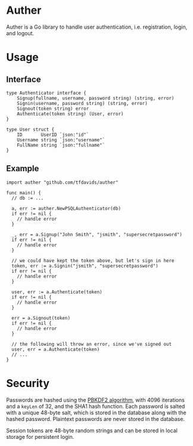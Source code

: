 # Auther

Auther is a Go library to handle user authentication, i.e. registration, login, and logout.

# Usage

## Interface

```
type Authenticator interface {
	Signup(fullname, username, password string) (string, error)
	Signin(username, password string) (string, error)
	Signout(token string) error
	Authenticate(token string) (User, error)
}

type User struct {
	ID       UserID `json:"id"`
	Username string `json:"username"`
	FullName string `json:"fullname"`
}
```

## Example

```
import auther "github.com/tfdavids/auther"

func main() {
  // db := ...
  
  a, err := auther.NewPSQLAuthenticator(db)
  if err != nil {
    // handle error
  }

  _, err = a.Signup("John Smith", "jsmith", "supersecretpassword")
  if err != nil {
    // handle error
  }

  // we could have kept the token above, but let's sign in here  
  token, err := a.Signin("jsmith", "supersecretpassword")
  if err != nil {
    // handle error
  }

  user, err := a.Authenticate(token)
  if err != nil {
    // handle error
  }

  err = a.Signout(token)
  if err != nil {
    // handle error
  }

  // the following will throw an error, since we've signed out
  user, err = a.Authenticate(token)
  // ...
}
```

# Security

Passwords are hashed using the [PBKDF2 algorithm](https://godoc.org/golang.org/x/crypto/pbkdf2), with 4096 iterations and a `keyLen` of 32, and the SHA1 hash function. Each password is salted with a unique 48-byte salt, which is stored in the database along with the hashed password. Plaintext passwords are never stored in the database.

Session tokens are 48-byte random strings and can be stored in local storage for persistent login.
